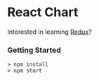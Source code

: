 # React Chart

Interested in learning [Redux](https://www.udemy.com/react-redux/)?

### Getting Started


```
> npm install
> npm start
```
